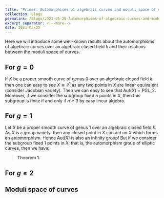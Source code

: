 ```yaml
---
title: "Primer: Automorphisms of algebraic curves and moduli space of curves"
collection: Blogs
permalink: /Blogs/2023-05-25-Automorphisms-of-algebraic-curves-and-moduli-space-of-curves
excerpt_separator: <!--more-->
date: 2023-05-25
---
```

Here we will introduce some well-known results about the automorphisms of algebraic curves over an algebraic closed field $k$ and their relations between the moduli space of curves.
<!--more-->

## For $g=0$
If $X$ be a proper smooth curve of genus $0$ over an algebraic closed field $k$, then one can easy to see $X\cong\mathbb{P}^1$ as any two points in $X$ are linear equivalent (consider Jacobian variety). Then we can easy to see that $\mathrm{Aut}(X)=\mathrm{PGL}\_2$. Moreover, if we consider the subgroup fixed $n$ points in $X$, then this subgroup is finite if and only if $n\geq 3$ by easy linear algebra.

## For $g=1$
Let $X$ be a proper smooth curve of genus $1$ over an algebraic closed field $k$. As $X$ is a group variety, then any closed point in $X$ can act on $X$ which forms an automorphism. Hence $\mathrm{Aut}(X)$ is also an infinity group! But if we consider the subgroup fixed $1$ points in $X$, that is, the automorphism group of elliptic curves, then we have:

> **Theorem 1.**

## For $g\geq 2$

## Moduli space of curves
